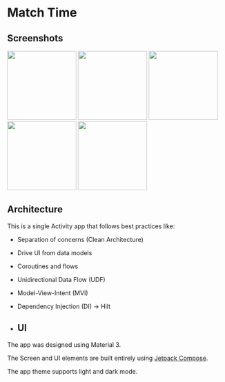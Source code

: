 # Match Time

## Screenshots

<img width="160" src="https://github.com/user-attachments/assets/0e0995a1-a349-4e60-94b3-75a51f1c3720">
<img width="160" src="https://github.com/user-attachments/assets/5a91c6f2-2717-4591-a9f7-253d408bc528">
<img width="160" src="https://github.com/user-attachments/assets/0876d5a4-4e6e-4c92-bbee-1f64d2ed6c72">
<img width="160" src="https://github.com/user-attachments/assets/fb5c1177-5872-4b6e-8cdc-938cee283ce4">
<img width="160" src="https://github.com/user-attachments/assets/8280730c-2f0d-437d-9b33-17083d449a60">


## Architecture

This is a single Activity app that follows best practices like:
- Separation of concerns (Clean Architecture)
- Drive UI from data models
- Coroutines and flows
- Unidirectional Data Flow (UDF)
- Model-View-Intent (MVI)
- Dependency Injection (DI) -> Hilt

- ## UI

The app was designed using Material 3.

The Screen and UI elements are built entirely using [Jetpack Compose](https://developer.android.com/compose).

The app theme supports light and dark mode.
